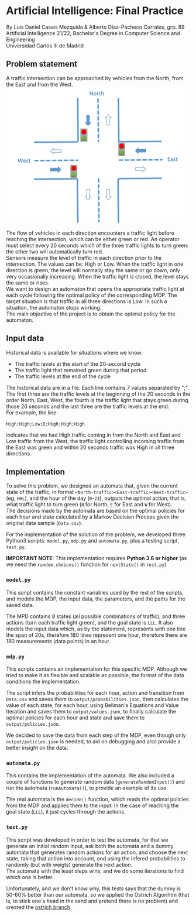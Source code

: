 # Artificial Intelligence: Final Practice
By Luis Daniel Casais Mezquida & Alberto Díaz-Pacheco Corrales, grp. 89  
Artificial Intelligence 21/22, Bachelor's Degree in Computer Science and Engineering  
Universidad Carlos III de Madrid

## Problem statement
A traffic intersection can be approached by vehicles from the North, from the East and from the West.
![Scheme](/img/scheme_1.png)

The flow of vehicles in each direction encounters a traffic light before reaching the intersection, which can be either green or red. An operator must select every 20 seconds which of the three traffic lights to turn green: the other two will automatically turn red.  
Sensors measure the level of traffic in each direction prior to the intersection. The values can be: High or Low. When the traffic light in one direction is green, the level will normally stay the same or go down, only very occasionally increasing. When the traffic light is closed, the level stays the same or rises.  
We want to design an automaton that opens the appropriate traffic light at each cycle following the optimal policy of the corresponding MDP. The target situation is that traffic in all three directions is Low. In such a situation, the automaton stops working.  
The main objective of the project is to obtain the optimal policy for the automaton.

## Input data
Historical data is available for situations where we know:
- The traffic levels at the start of the 20-second cycle
- The traffic light that remained green during that period
- The traffic levels at the end of the cycle

The historical data are in a file. Each line contains 7 values separated by ";". The first three are the traffic levels at the beginning of the 20 seconds in the order North, East, West, the fourth is the traffic light that stays green during those 20 seconds and the last three are the traffic levels at the end.  
For example, the line:
```
High;High;Low;E;High;High;High
```
indicates that we had High traffic coming in from the North and East and Low traffic from the West, the traffic light controlling incoming traffic from the East was green and within 20 seconds traffic was High in all three directions.

## Implementation
To solve this problem, we designed an automata that, given the current state of the traffic, in format `<North-traffic><East-traffic><West-traffic>` (eg, `HHL`), and the hour of the day (`0`-`23`), outputs the optimal action, that is, what traffic light to turn green (`N` for North, `E` for East and `W` for West).  
The decisions made by the automata are based on the optimal policies for each hour and state calculated by a Markov Decision Process given the original data sample (`Data.csv`).  
   
For the implementation of the solution of the problem, we developed three Python3 scripts: `model.py`, `mdp.py` and `automata.py`, plus a testing script, `test.py`.

**IMPORTANT NOTE**: This implementation requires **Python 3.6 or higher** (as we need the `random.choices()` function for `nextState()` in `test.py`)

### `model.py`
This script contains the constant variables used by the rest of the scripts, and models the MDP, the input data, the parameters, and the paths for the saved data.   
   
The MPD contains 8 states (all possible combinations of traffic), and three actions (turn each traffic light green), and the goal state is `LLL`. 
It also models the input data which, as by the statement, represents with one line the span of 20s, therefore 180 lines represent one hour, therefore there are 180 measurements (data points) in an hour.  

### `mdp.py`
This scripts contains an implementation for this specific MDP. Although we tried to make it as flexible and scalable as possible, the format of the data conditions the implementation.  
  
The script infers the probabilities for each hour, action and transition from `Data.csv` and saves them to `output/probabilities.json`, then calculates the value of each state, for each hour, using Bellman's Equations and Value Iteration and saves them to `output/values.json`, to finally calculate the optimal policies for each hour and state and save them to `output/policies.json`.  
  
We decided to save the data from each step of the MDP, even though only `output/policies.json` is needed, to aid on debugging and also provide a better insight on the data.

### `automata.py`
This contains the implementation of the automata. We also included a couple of functions to generate random data (`generateRandomInput()`) and run the automata (`runAutomata()`), to provide an example of its use.  
  
The real automata is the `decide()` function, which reads the optimal policies from the MDP and applies them to the input. In the case of reaching the goal state (`LLL`), it just cycles through the actions.

### `test.py`
This script was developed in order to test the automata, for that we generate an initial random input, ask both the automata and a dummy automata that generates random actions for an action, and choose the next state, taking that action into account, and using the infered probabilities to randomly (but with weigts) generate the next action.  
The automata with the least steps wins, and we do some iterations to find which one is better.  
  
Unfortunately, and we don't know why, this tests says that the dummy is 50-60% better than our automata, so we applied the Ostrich Algorihtm (that is, to stick one's head in the sand and pretend there is no problem) and created the [ostrich branch](https://github.com/ldcas-uc3m/AI-FinalProject/tree/ostrich).